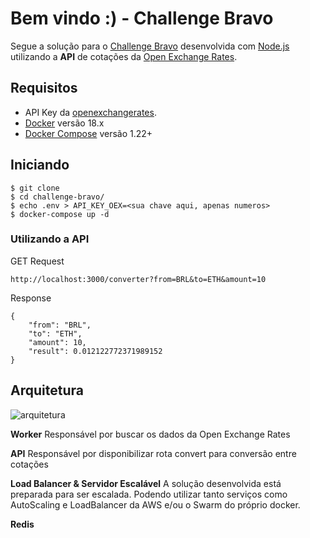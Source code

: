 # Bem vindo :) - Challenge Bravo

Segue a solução para o [Challenge Bravo](https://github.com/hurbcom/challenge-bravo) desenvolvida com [Node.js](nodejs.org) utilizando a **API** de cotações da [Open Exchange Rates](https://openexchangerates.org).

## Requisitos

- API Key da [openexchangerates](https://openexchangerates.org).
- [Docker](https://www.docker.com/) versão 18.x
- [Docker Compose](https://docs.docker.com/compose/) versão 1.22+

## Iniciando

    $ git clone 
    $ cd challenge-bravo/
    $ echo .env > API_KEY_OEX=<sua chave aqui, apenas numeros>
    $ docker-compose up -d 

### Utilizando a API
GET Request
```
http://localhost:3000/converter?from=BRL&to=ETH&amount=10
```
Response 

    
	{
	    "from": "BRL",
	    "to": "ETH",
	    "amount": 10,
	    "result": 0.012122772371989152
	}
	

## Arquitetura
![arquitetura](http://i66.tinypic.com/2lia63o.jpg)

 

 **Worker**
Responsável por buscar os dados da Open Exchange Rates

**API**
Responsável por disponibilizar rota convert para conversão entre cotações

**Load Balancer & Servidor Escalável**
A solução desenvolvida está preparada para ser escalada. Podendo utilizar tanto serviços como AutoScaling e LoadBalancer da AWS e/ou o Swarm do próprio docker.

**Redis**